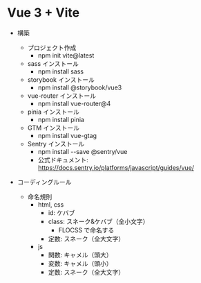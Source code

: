 # Vue 3 + Vite

- 構築

  - プロジェクト作成
    - npm init vite@latest
  - sass インストール
    - npm install sass
  - storybook インストール
    - npm install @storybook/vue3
  - vue-router インストール
    - npm install vue-router@4
  - pinia インストール
    - npm install pinia
  - GTM インストール
    - npm install vue-gtag
  - Sentry インストール
    - npm install --save @sentry/vue
    - 公式ドキュメント: https://docs.sentry.io/platforms/javascript/guides/vue/

- コーディングルール
  - 命名規則
    - html, css
      - id: ケバブ
      - class: スネーク&ケバブ（全小文字）
        - FLOCSS で命名する
      - 定数: スネーク（全大文字）
    - js
      - 関数: キャメル（頭大）
      - 変数: キャメル（頭小）
      - 定数: スネーク（全大文字）
